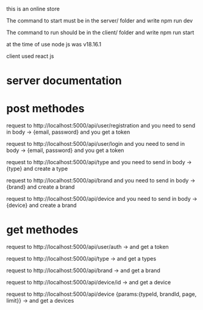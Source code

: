 this is an online store

The command to start must be in the server/ folder and write npm run dev

The command to run should be in the client/ folder and write npm run start

at the time of use node js was v18.16.1

client used react js 

# server documentation 
# post methodes
 
request to http://localhost:5000/api/user/registration and you need to send in body -> {email, password} and you get a token

request to http://localhost:5000/api/user/login and you need to send in body -> {email, password} and you get a token

request to http://localhost:5000/api/type and you need to send in body -> {type} and create a type

request to http://localhost:5000/api/brand and you need to send in body -> {brand} and create a brand

request to http://localhost:5000/api/device and you need to send in body -> {device} and create a brand
# get methodes 
request to http://localhost:5000/api/user/auth -> and get a token

request to http://localhost:5000/api/type -> and get a types

request to http://localhost:5000/api/brand -> and get a brand

request to http://localhost:5000/api/device/id -> and get a device 

request to http://localhost:5000/api/device   {params:{typeId, brandId, page, limit}} ->  and get a devices 

